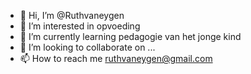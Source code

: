 - 👋 Hi, I’m @Ruthvaneygen
- 👀 I’m interested in opvoeding
- 🌱 I’m currently learning pedagogie van het jonge kind
- 💞️ I’m looking to collaborate on ...
- 📫 How to reach me ruthvaneygen@gmail.com

<!---
Ruthvaneygen/Ruthvaneygen is a ✨ special ✨ repository because its `README.md` (this file) appears on your GitHub profile.
You can click the Preview link to take a look at your changes.
--->
